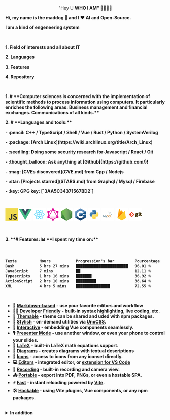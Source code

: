 <p align="center"> "Hey U <b>WHO I AM" 🧑‍💻👩‍💻
<p align="left">Hi, my name is the maddog 👋 and I ❤️ AI and Open-Source.
<p align="left">I am a kind of engeneering system 
 </p>
<br>

<p align="left">1. Field of interests and all about IT
<p align="left">2. Languages
<p align="left">3. Features
<p align="left">4. Repository
 </p>
<br>

<p align="left">1. # **Computer sciences is concerned with the implementation of scientific methods to process information using computers. It particularly enriches the following areas: Business management and financial exchanges. Communications of all kinds.** 
<p align="left">2. # **Languages and tools:**  
<p align="left">-   :pencil: C++ / TypeScript / Shell / Vue / Rust / Python / SystemVerilog
<p align="left">-   :package: [Arch Linux](https://wiki.archlinux.org/title/Arch_Linux)
<p align="left">-   :seedling: Doing some security research for Javascript / React / Git 
<p align="left">-   :thought_balloon: Ask anything at [Github](https://github.com/)!
<p align="left">-   :mag: [CVEs discovered](CVE.md) from Cpp / Nodejs
<p align="left">-   :star: [Projects starred](STARS.md) from Graphql / Mysql / Firebase
<p align="left">-   :key: GPG key: [`3AA5C34371567BD2`]
    </p>
<br>

<code><img height="40" src="https://raw.githubusercontent.com/github/explore/80688e429a7d4ef2fca1e82350fe8e3517d3494d/topics/javascript/javascript.png"></code>
<code><img height="40" src="https://raw.githubusercontent.com/github/explore/80688e429a7d4ef2fca1e82350fe8e3517d3494d/topics/vue/vue.png"></code>
<code><img height="40" src="https://raw.githubusercontent.com/github/explore/80688e429a7d4ef2fca1e82350fe8e3517d3494d/topics/react/react.png"></code>
<code><img height="40" src="https://raw.githubusercontent.com/github/explore/5c058a388828bb5fde0bcafd4bc867b5bb3f26f3/topics/graphql/graphql.png"></code>
<code><img height="40" src="https://raw.githubusercontent.com/github/explore/80688e429a7d4ef2fca1e82350fe8e3517d3494d/topics/nodejs/nodejs.png"></code>
<code><img height="40" src="https://raw.githubusercontent.com/github/explore/80688e429a7d4ef2fca1e82350fe8e3517d3494d/topics/cpp/cpp.png"></code>
<code><img height="40" src="https://raw.githubusercontent.com/github/explore/80688e429a7d4ef2fca1e82350fe8e3517d3494d/topics/python/python.png"></code>
<code><img height="40" src="https://raw.githubusercontent.com/github/explore/80688e429a7d4ef2fca1e82350fe8e3517d3494d/topics/mysql/mysql.png"></code>
<code><img height="40" src="https://raw.githubusercontent.com/github/explore/80688e429a7d4ef2fca1e82350fe8e3517d3494d/topics/firebase/firebase.png"></code>
<code><img height="40" src="https://raw.githubusercontent.com/github/explore/80688e429a7d4ef2fca1e82350fe8e3517d3494d/topics/git/git.png"></code>
</p>
<br>

<p align="left">3. **# Features: 📊 **I spent my time on:**
<!--START_SECTION:waka-->
</p>
<br>

```
Texte          Hours           Progression's bar         Pourcentage
Bash           5 hrs 27 mins   ███████████████████████   96.01 %
JavaScript     7 mins          ██                        12.11 %
Typescripts    1 hrs 16 mins   ███████                   36.92 %
ActionScript   2 hrs 10 mins   █████████                 38.64 %
XML            4 hrs 5 mins    ███████████████           72.55 %
```
</p>
<br>

- 📝 [**Markdown-based**](https://sli.dev/guide/syntax.html) - use your favorite editors and workflow
- 🧑‍💻 [**Developer Friendly**](https://sli.dev/guide/syntax.html#code-blocks) - built-in syntax highlighting, live coding, etc.
- 🎨 [**Themable**](https://sli.dev/themes/gallery.html) - theme can be shared and uded with npm packages.
- 🌈 [**Stylish**](https://sli.dev/guide/syntax.html#embedded-styles) - on-demand utilities via [UnoCSS](https://github.com/unocss/unocss).
- 🤹 [**Interactive**](https://sli.dev/custom/directory-structure.html#components) - embedding Vue components seamlessly.
- 🎙 [**Presenter Mode**](https://sli.dev/guide/presenter-mode.html) - use another window, or even your phone to control your slides.
- 🧮 [**LaTeX**](https://sli.dev/guide/syntax.html#latex) - built-in LaTeX math equations support.
- 📰 [**Diagrams**](https://sli.dev/guide/syntax.html#diagrams) - creates diagrams with textual descriptions
- 🌟 [**Icons**](https://sli.dev/guide/syntax.html#icons) - access to icons from any iconset directly.
- 💻 [**Editors**](https://sli.dev/guide/editors.html) - integrated editor, or [extension for VS Code](https://github.com/slidevjs/slidev-vscode)
- 🎥 [**Recording**](https://sli.dev/guide/recording.html) - built-in recording and camera view.
- 📤 [**Portable**](https://sli.dev/guide/exporting.html) - export into PDF, PNGs, or even a hostable SPA.
- ⚡️ [**Fast**](https://vitejs.dev) - instant reloading powered by [Vite](https://vitejs.dev).
- 🛠 [**Hackable**](https://sli.dev/custom/config-vite.html) - using Vite plugins, Vue components, or any npm packages.
</p>
<br>

<details>
    <summary>
        In addition
    </summary>
</p>
<br>
    
# Sponsors
This project is made possible by all the sponsors supporting.

<p align="center">
  <a href=(https://github.com/sponsors/teremuhamblin/waitlist)">
  </a>
</p>
<br>

# Licence
OPEN SOURCES © 2023 [The MadDoG.TMDG](https://github.com/teremuhamblin)

